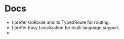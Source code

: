 # Docs

* I prefer GoRoute and its TypedRoute for routing.
* I prefer Easy Localization for multi language support.
* 